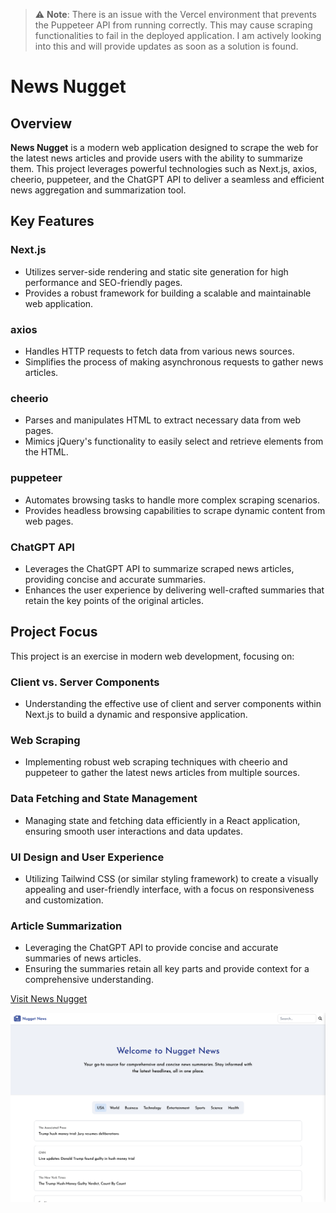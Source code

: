 > ⚠️ **Note**: There is an issue with the Vercel environment that prevents the Puppeteer API from running correctly. This may cause scraping functionalities to fail in the deployed application. I am actively looking into this and will provide updates as soon as a solution is found.

# News Nugget

## Overview

**News Nugget** is a modern web application designed to scrape the web for the latest news articles and provide users with the ability to summarize them. This project leverages powerful technologies such as Next.js, axios, cheerio, puppeteer, and the ChatGPT API to deliver a seamless and efficient news aggregation and summarization tool.

## Key Features

### Next.js

- Utilizes server-side rendering and static site generation for high performance and SEO-friendly pages.
- Provides a robust framework for building a scalable and maintainable web application.

### axios

- Handles HTTP requests to fetch data from various news sources.
- Simplifies the process of making asynchronous requests to gather news articles.

### cheerio

- Parses and manipulates HTML to extract necessary data from web pages.
- Mimics jQuery's functionality to easily select and retrieve elements from the HTML.

### puppeteer

- Automates browsing tasks to handle more complex scraping scenarios.
- Provides headless browsing capabilities to scrape dynamic content from web pages.

### ChatGPT API

- Leverages the ChatGPT API to summarize scraped news articles, providing concise and accurate summaries.
- Enhances the user experience by delivering well-crafted summaries that retain the key points of the original articles.

## Project Focus

This project is an exercise in modern web development, focusing on:

### Client vs. Server Components

- Understanding the effective use of client and server components within Next.js to build a dynamic and responsive application.

### Web Scraping

- Implementing robust web scraping techniques with cheerio and puppeteer to gather the latest news articles from multiple sources.

### Data Fetching and State Management

- Managing state and fetching data efficiently in a React application, ensuring smooth user interactions and data updates.

### UI Design and User Experience

- Utilizing Tailwind CSS (or similar styling framework) to create a visually appealing and user-friendly interface, with a focus on responsiveness and customization.

### Article Summarization

- Leveraging the ChatGPT API to provide concise and accurate summaries of news articles.
- Ensuring the summaries retain all key parts and provide context for a comprehensive understanding.

[Visit News Nugget](https://news-nugget-one.vercel.app/)

![News Nugget](newsnuggetpreview.png)
